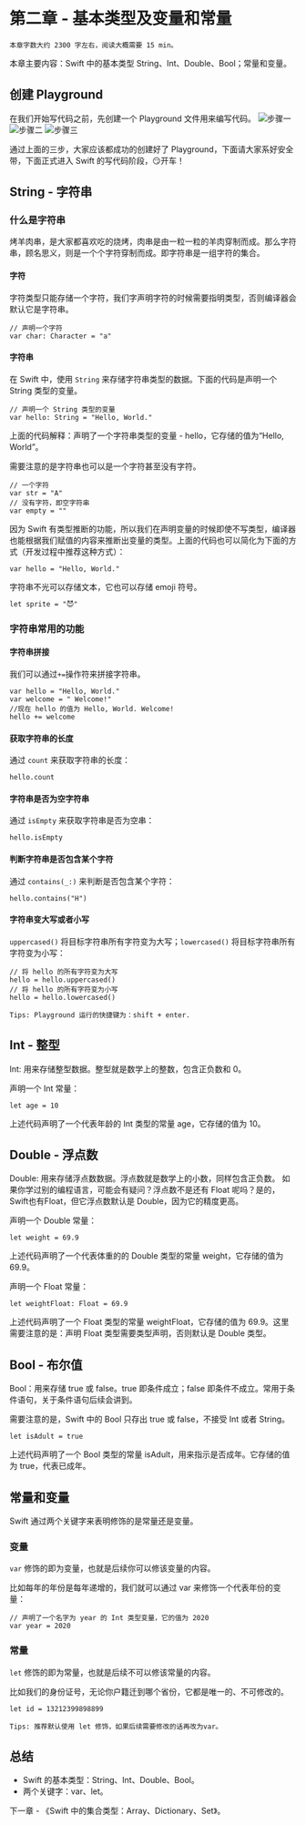 # 第二章 - 基本类型及变量和常量
`本章字数大约 2300 字左右，阅读大概需要 15 min。`

本章主要内容：Swift 中的基本类型 String、Int、Double、Bool；常量和变量。
## 创建 Playground
在我们开始写代码之前，先创建一个 Playground 文件用来编写代码。
![步骤一](https://github.com/fengzhihao123/FZHBlog/blob/master/%E9%9B%B6%E5%9F%BA%E7%A1%80%E5%85%A5%E9%97%A8Swift/resource/%E7%AC%AC%E4%BA%8C%E7%AB%A0/%E6%96%B0%E5%BB%BAPlayground%20-1.png)
![步骤二](https://github.com/fengzhihao123/FZHBlog/blob/master/%E9%9B%B6%E5%9F%BA%E7%A1%80%E5%85%A5%E9%97%A8Swift/resource/%E7%AC%AC%E4%BA%8C%E7%AB%A0/%E6%96%B0%E5%BB%BAPlayground%20-2.png)
![步骤三](https://github.com/fengzhihao123/FZHBlog/blob/master/%E9%9B%B6%E5%9F%BA%E7%A1%80%E5%85%A5%E9%97%A8Swift/resource/%E7%AC%AC%E4%BA%8C%E7%AB%A0/%E6%96%B0%E5%BB%BAPlayground%20-3.png)

通过上面的三步，大家应该都成功的创建好了 Playground，下面请大家系好安全带，下面正式进入 Swift 的写代码阶段，😏开车！
## String - 字符串
### 什么是字符串
烤羊肉串，是大家都喜欢吃的烧烤，肉串是由一粒一粒的羊肉穿制而成。那么字符串，顾名思义，则是一个个字符穿制而成。即字符串是一组字符的集合。
#### 字符
字符类型只能存储一个字符，我们字声明字符的时候需要指明类型，否则编译器会默认它是字符串。

```
// 声明一个字符
var char: Character = "a"
```

#### 字符串
在 Swift 中，使用 `String` 来存储字符串类型的数据。下面的代码是声明一个 String 类型的变量。
```
// 声明一个 String 类型的变量
var hello: String = "Hello, World."
```
上面的代码解释：声明了一个字符串类型的变量 - hello，它存储的值为“Hello, World”。

需要注意的是字符串也可以是一个字符甚至没有字符。
```
// 一个字符
var str = "A"
// 没有字符，即空字符串
var empty = ""
```

因为 Swift 有类型推断的功能，所以我们在声明变量的时候即使不写类型，编译器也能根据我们赋值的内容来推断出变量的类型。上面的代码也可以简化为下面的方式（开发过程中推荐这种方式）：
```
var hello = "Hello, World."
```

字符串不光可以存储文本，它也可以存储 emoji 符号。
```
let sprite = "😈"
```
### 字符串常用的功能

#### 字符串拼接
我们可以通过`+=`操作符来拼接字符串。
```
var hello = "Hello, World."
var welcome = " Welcome!"
//现在 hello 的值为 Hello, World. Welcome!
hello += welcome
```

#### 获取字符串的长度
通过 `count` 来获取字符串的长度：
```
hello.count
```

#### 字符串是否为空字符串
通过 `isEmpty` 来获取字符串是否为空串：
```
hello.isEmpty
```

#### 判断字符串是否包含某个字符
通过 `contains(_:)` 来判断是否包含某个字符：
```
hello.contains("H")
```

#### 字符串变大写或者小写
`uppercased()` 将目标字符串所有字符变为大写；`lowercased()` 将目标字符串所有字符变为小写：
```
// 将 hello 的所有字符变为大写
hello = hello.uppercased()
// 将 hello 的所有字符变为小写
hello = hello.lowercased()
```


`Tips: Playground 运行的快捷键为：shift + enter.`

## Int - 整型
Int: 用来存储整型数据。整型就是数学上的整数，包含正负数和 0。

声明一个 Int 常量：
```
let age = 10
```

上述代码声明了一个代表年龄的 Int 类型的常量 age，它存储的值为 10。

## Double - 浮点数
Double: 用来存储浮点数数据。浮点数就是数学上的小数，同样包含正负数。
如果你学过别的编程语言，可能会有疑问？浮点数不是还有 Float 呢吗？是的，Swift也有Float，但它浮点数默认是 Double，因为它的精度更高。

声明一个 Double 常量：
```
let weight = 69.9
```
上述代码声明了一个代表体重的的 Double 类型的常量 weight，它存储的值为 69.9。

声明一个 Float 常量：
```
let weightFloat: Float = 69.9
```
上述代码声明了一个 Float 类型的常量 weightFloat，它存储的值为 69.9。这里需要注意的是：声明 Float 类型需要类型声明，否则默认是 Double 类型。
## Bool - 布尔值
Bool：用来存储 true 或 false。true 即条件成立；false 即条件不成立。常用于条件语句，关于条件语句后续会讲到。

需要注意的是，Swift 中的 Bool 只存出 true 或 false，不接受 Int 或者 String。
```
let isAdult = true
```
上述代码声明了一个 Bool 类型的常量 isAdult，用来指示是否成年。它存储的值为 true，代表已成年。

## 常量和变量
Swift 通过两个关键字来表明修饰的是常量还是变量。
### 变量
`var` 修饰的即为变量，也就是后续你可以修该变量的内容。

比如每年的年份是每年递增的，我们就可以通过 var 来修饰一个代表年份的变量：
```
// 声明了一个名字为 year 的 Int 类型变量，它的值为 2020  
var year = 2020
```

### 常量
`let` 修饰的即为常量，也就是后续不可以修该常量的内容。

比如我们的身份证号，无论你户籍迁到哪个省份，它都是唯一的、不可修改的。
```
let id = 13212399898899
```

`Tips: 推荐默认使用 let 修饰，如果后续需要修改的话再改为var。`

## 总结
* Swift 的基本类型：String、Int、Double、Bool。
* 两个关键字：var、let。

下一章 - 《Swift 中的集合类型：Array、Dictionary、Set》。

